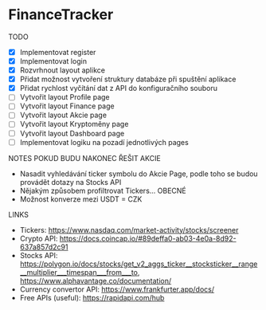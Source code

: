 # FinanceTracker

TODO
- [x] Implementovat register
- [x] Implementovat login
- [x] Rozvrhnout layout aplikce
- [x] Přidat možnost vytvoření struktury databáze při spuštění aplikace
- [x] Přidat rychlost vyčítání dat z API do konfiguračního souboru
- [ ] Vytvořit layout Profile page
- [ ] Vytvořit layout Finance page
- [ ] Vytvořit layout Akcie page
- [ ] Vytvořit layout Kryptoměny page
- [ ] Vytvořit layout Dashboard page
- [ ] Implementovat logiku na pozadí jednotlivých pages

NOTES
POKUD BUDU NAKONEC ŘEŠIT AKCIE
- Nasadit vyhledávání ticker symbolu do Akcie Page, podle toho se budou provádět dotazy na Stocks API
- Nějakým způsobem profiltrovat Tickers...
OBECNÉ
- Možnost konverze mezi USDT = CZK

LINKS
- Tickers: https://www.nasdaq.com/market-activity/stocks/screener
- Crypto API: https://docs.coincap.io/#89deffa0-ab03-4e0a-8d92-637a857d2c91
- Stocks API: https://polygon.io/docs/stocks/get_v2_aggs_ticker__stocksticker__range__multiplier___timespan___from___to, https://www.alphavantage.co/documentation/
- Currency convertor API: https://www.frankfurter.app/docs/
- Free APIs (useful): https://rapidapi.com/hub
